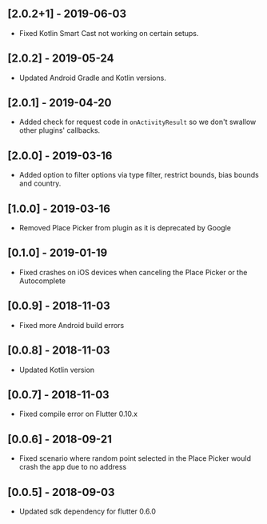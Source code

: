 ## [2.0.2+1] - 2019-06-03

* Fixed Kotlin Smart Cast not working on certain setups.

## [2.0.2] - 2019-05-24

* Updated Android Gradle and Kotlin versions.

## [2.0.1] - 2019-04-20

* Added check for request code in `onActivityResult` so we don't swallow other plugins' callbacks.

## [2.0.0] - 2019-03-16

* Added option to filter options via type filter, restrict bounds, bias bounds and country.

## [1.0.0] - 2019-03-16

* Removed Place Picker from plugin as it is deprecated by Google

## [0.1.0] - 2019-01-19

* Fixed crashes on iOS devices when canceling the Place Picker or the Autocomplete

## [0.0.9] - 2018-11-03

* Fixed more Android build errors

## [0.0.8] - 2018-11-03

* Updated Kotlin version

## [0.0.7] - 2018-11-03

* Fixed compile error on Flutter 0.10.x

## [0.0.6] - 2018-09-21

* Fixed scenario where random point selected in the Place Picker would crash the app due to no address

## [0.0.5] - 2018-09-03

* Updated sdk dependency for flutter 0.6.0
